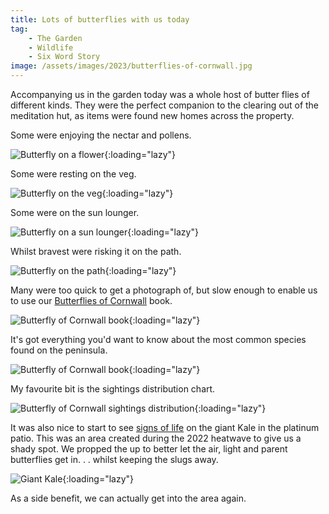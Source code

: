 ```yaml
---
title: Lots of butterflies with us today
tag:
    - The Garden
    - Wildlife
    - Six Word Story
image: /assets/images/2023/butterflies-of-cornwall.jpg
---
```


Accompanying us in the garden today was a whole host of butter flies of different kinds. They were the perfect companion to the clearing out of the meditation hut, as items were found new homes across the property.

Some were enjoying the nectar and pollens.

![Butterfly on a flower](/assets/images/2023/butterfly-flower.jpg "Butterfly resting on a flower"){:loading="lazy"}

Some were resting on the veg.

![Butterfly on the veg](/assets/images/2023/butterfly-veg.jpg "Butterfly resting on some vegetable leaves"){:loading="lazy"}

Some were on the sun lounger.

![Butterfly on a sun lounger](/assets/images/2023/butterfly-sun-lounger.jpg "Butterfly resting on the sun lounger"){:loading="lazy"}

Whilst bravest were risking it on the path.

![Butterfly on the path](/assets/images/2023/butterfly-path.jpg "Butterfly resting on the path"){:loading="lazy"}

Many were too quick to get a photograph of, but slow enough to enable us to use our [Butterflies of Cornwall](https://www.nhbs.com/butterflies-of-cornwall-book) book.

![Butterfly of Cornwall book](/assets/images/2023/butterflies-of-cornwall.jpg "Butterflies of cornwall book"){:loading="lazy"}

It's got everything you'd want to know about the most common species found on the peninsula.

![Butterfly of Cornwall book](/assets/images/2023/butterflies-of-cornwall-inside.jpg "Butterflies of cornwall book"){:loading="lazy"}

My favourite bit is the sightings distribution chart.

![Butterfly of Cornwall sightings distribution](/assets/images/2023/butterflies-of-cornwall-sightings.jpg "Butterflies of cornwall sightings distribution chart"){:loading="lazy"}

It was also nice to start to see [signs of life](https://tonyedwardspz.co.uk/blog/the-kale-is-still-standing/) on the giant Kale in the platinum patio. This was an area created during the 2022 heatwave to give us a shady spot. We propped the up to better let the air, light and parent butterflies get in. . . whilst keeping the slugs away.

![Giant Kale](/assets/images/2023/giant-kale.jpg "Giant Kale towers above"){:loading="lazy"}

As a side benefit, we can actually get into the area again.

